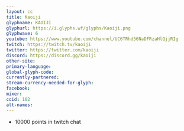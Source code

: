 ```yaml
---
layout: cc
title: Kaoiji
glyphname: KAOIJI
glyphurl: https://i.glyphs.wf/glyphs/Kaoiji.png
glyphwave: 6
youtube: https://www.youtube.com/channel/UC6TRhd56NaDFRzaHlQjjRIg
twitch: https://twitch.tv/kaoiji
twitter: https://twitter.com/kaoiji
discord: https://discord.gg/kaoiji
other-site: 
primary-language: 
global-glyph-code: 
currently-partnered: 
stream-currency-needed-for-glyph: 
facebook: 
mixer: 
ccid: 102
alt-names: 
---
```

* 10000 points in twitch chat
